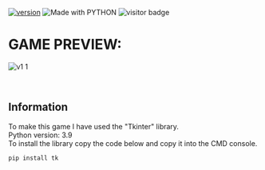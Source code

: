 [![version](https://img.shields.io/badge/Version-1.1-success)](#)
<img src="https://img.shields.io/badge/made%20with-python-yellow.svg" alt="Made with PYTHON"></img>
![visitor badge](https://visitor-badge.glitch.me/badge?page_id=https://github.com/Conper/4-in-a-row/)
# GAME PREVIEW:
![v1 1](https://user-images.githubusercontent.com/79358509/216828548-f5fe8dd6-2562-43ad-8eef-c9ba6324bfd8.gif)

<br>

## Information

To make this game I have used the "Tkinter" library.<br>
Python version: 3.9<br>
To install the library copy the code below and copy it into the CMD console.
```diff
pip install tk
```
